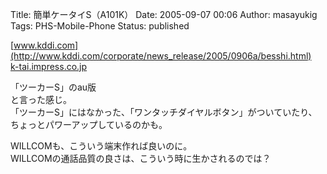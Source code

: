 Title: 簡単ケータイS（A101K）
Date: 2005-09-07 00:06
Author: masayukig
Tags: PHS-Mobile-Phone
Status: published

[www.kddi.com](http://www.kddi.com/corporate/news_release/2005/0906a/besshi.html)  
[k-tai.impress.co.jp](http://k-tai.impress.co.jp/cda/article/news_toppage/25525.html)

「ツーカーS」のau版  
と言った感じ。  
「ツーカーS」にはなかった、「ワンタッチダイヤルボタン」がついていたり、  
ちょっとパワーアップしているのかも。

WILLCOMも、こういう端末作れば良いのに。  
WILLCOMの通話品質の良さは、こういう時に生かされるのでは？
